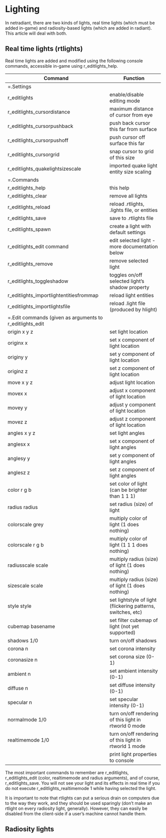 Lighting
========

In netradiant, there are two kinds of lights, real time lights (which must be added in-game) and radiosity-based lights (which are added in radiant). This article will deal with both.

Real time lights (rtlights)
---------------------------

Real time lights are added and modified using the following console commands, accessible in-game using r\_editlights\_help.

|Command|Function|
|-------|--------|
|=.Settings|
|r\_editlights|enable/disable editing mode|
|r\_editlights\_cursordistance|maximum distance of cursor from eye|
|r\_editlights\_cursorpushback|push back cursor this far from surface|
|r\_editlights\_cursorpushoff|push cursor off surface this far|
|r\_editlights\_cursorgrid|snap cursor to grid of this size|
|r\_editlights\_quakelightsizescale|imported quake light entity size scaling|
|=.Commands|
|r\_editlights\_help|this help|
|r\_editlights\_clear|remove all lights|
|r\_editlights\_reload|reload .rtlights, .lights file, or entities|
|r\_editlights\_save|save to .rtlights file|
|r\_editlights\_spawn|create a light with default settings|
|r\_editlights\_edit command|edit selected light - more documentation below|
|r\_editlights\_remove|remove selected light|
|r\_editlights\_toggleshadow|toggles on/off selected light’s shadow property|
|r\_editlights\_importlightentitiesfrommap|reload light entities|
|r\_editlights\_importlightsfile|reload .light file (produced by hlight)|
|=.Edit commands (given as arguments to r\_editlights\_edit|
|origin x y z|set light location|
|originx x|set x component of light location|
|originy y|set y component of light location|
|originz z|set z component of light location|
|move x y z|adjust light location|
|movex x|adjust x component of light location|
|movey y|adjust y component of light location|
|movez z|adjust z component of light location|
|angles x y z|set light angles|
|anglesx x|set x component of light angles|
|anglesy y|set y component of light angles|
|anglesz z|set z component of light angles|
|color r g b|set color of light (can be brighter than 1 1 1)|
|radius radius|set radius (size) of light|
|colorscale grey|multiply color of light (1 does nothing)|
|colorscale r g b|multiply color of light (1 1 1 does nothing)|
|radiusscale scale|multiply radius (size) of light (1 does nothing)|
|sizescale scale|multiply radius (size) of light (1 does nothing)|
|style style|set lightstyle of light (flickering patterns, switches, etc)|
|cubemap basename|set filter cubemap of light (not yet supported)|
|shadows 1/0|turn on/off shadows|
|corona n|set corona intensity|
|coronasize n|set corona size (0-1)|
|ambient n|set ambient intensity (0-1)|
|diffuse n|set diffuse intensity (0-1)|
|specular n|set specular intensity (0-1)|
|normalmode 1/0|turn on/off rendering of this light in rtworld 0 mode|
|realtimemode 1/0|turn on/off rendering of this light in rtworld 1 mode|
|<nothing>|print light properties to console|

The most important commands to remember are r\_editlights, r\_editlights\_edit (color, realtimemode and radius arguments), and of course, r\_editlights\_save. You will not see your light and its effects in real time if you do not execute r\_editlights\_realtimemode 1 while having selected the light.

It is important to note that rtlights can put a serious drain on computers due to the way they work, and they should be used sparingly (don’t make an rtlight on every radiosity light, generally). However, they can easily be disabled from the client-side if a user’s machine cannot handle them.

Radiosity lights
----------------
